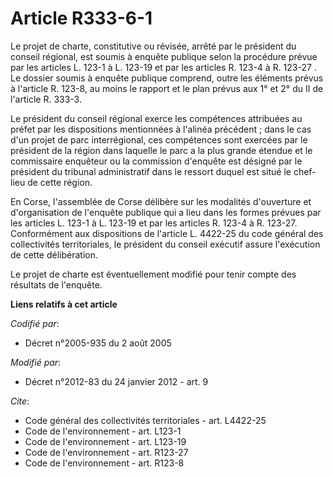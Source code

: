 # Article R333-6-1

Le projet de charte, constitutive ou révisée, arrêté par le président du conseil régional, est soumis à enquête publique
selon la procédure prévue par les articles L. 123-1 à L. 123-19 et par les articles R. 123-4 à R. 123-27 . Le dossier soumis
à enquête publique comprend, outre les éléments prévus à l'article R. 123-8, au moins le rapport et le plan prévus aux 1° et
2° du II de l'article R. 333-3. 

Le président du conseil régional exerce les compétences attribuées au préfet par les dispositions mentionnées à l'alinéa
précédent ; dans le cas d'un projet de parc interrégional, ces compétences sont exercées par le président de la région dans
laquelle le parc a la plus grande étendue et le commissaire enquêteur ou la commission d'enquête est désigné par le président
du tribunal administratif dans le ressort duquel est situé le chef-lieu de cette région. 

En Corse, l'assemblée de Corse délibère sur les modalités d'ouverture et d'organisation de l'enquête publique qui a lieu dans
les formes prévues par les articles L. 123-1 à L. 123-19 et par les articles R. 123-4 à R. 123-27. Conformément aux
dispositions de l'article L. 4422-25 du code général des collectivités territoriales, le président du conseil exécutif assure
l'exécution de cette délibération. 

Le projet de charte est éventuellement modifié pour tenir compte des résultats de l'enquête.

**Liens relatifs à cet article**

_Codifié par_:

  - Décret n°2005-935 du 2 août 2005

_Modifié par_:

  - Décret n°2012-83 du 24 janvier 2012 - art. 9

_Cite_:

  - Code général des collectivités territoriales - art. L4422-25
  - Code de l'environnement - art. L123-1
  - Code de l'environnement - art. L123-19
  - Code de l'environnement - art. R123-27
  - Code de l'environnement - art. R123-8
